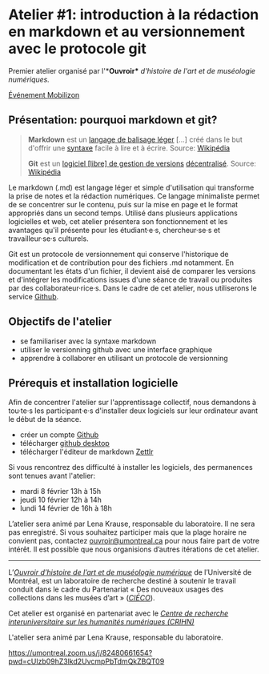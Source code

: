 # Atelier #1: introduction à la rédaction en markdown et au versionnement avec le protocole git

Premier atelier organisé par l'***Ouvroir\*** *d'histoire de l'art et de muséologie numériques.*

[Événement Mobilizon](https://mobilizon.fr/events/ee41350f-301b-4e37-b5b4-e155d9647255)

## Présentation: pourquoi markdown et git?

> **Markdown** est un [langage de balisage léger](https://fr.wikipedia.org/wiki/Langage_de_balisage_léger) [...] créé dans le but d'offrir une [syntaxe](https://fr.wikipedia.org/wiki/Syntaxe) facile à lire et à écrire.
> Source: [Wikipédia](https://fr.wikipedia.org/wiki/Markdown)
>
> **Git** est un [logiciel [libre] de gestion de versions](https://fr.wikipedia.org/wiki/Logiciel_de_gestion_de_versions) [décentralisé](https://fr.wikipedia.org/wiki/Gestion_de_versions#Gestion_de_versions_d.C3.A9centralis.C3.A9e).
> Source: [Wikipédia](https://fr.wikipedia.org/wiki/Git)

Le markdown (.md) est langage léger et simple d'utilisation qui transforme la prise de notes et la rédaction numériques. Ce langage minimaliste permet de se concentrer sur le contenu, puis sur la mise en page et le format appropriés dans un second temps. Utilisé dans plusieurs applications logicielles et web, cet atelier présentera son fonctionnement et les avantages qu'il présente pour les étudiant·e·s, chercheur·se·s et travailleur·se·s culturels. 

Git est un protocole de versionnement qui conserve l'historique de modification et de contribution pour des fichiers .md notamment. En documentant les états d'un fichier, il devient aisé de comparer les versions et d'intégrer les modifications issues d'une séance de travail ou produites par des collaborateur·rice·s. Dans le cadre de cet atelier, nous utiliserons le service [Github](https://github.com/).

## Objectifs de l'atelier

- se familiariser avec la syntaxe markdown
- utiliser le versionning github avec une interface graphique
- apprendre à collaborer en utilisant un protocole de versionning



## Prérequis et installation logicielle

Afin de concentrer l'atelier sur l'apprentissage collectif, nous demandons à tou·te·s les participant·e·s d'installer deux logiciels sur leur ordinateur avant le début de la séance.

- créer un compte [Github](https://github.com/)
- télécharger [github desktop](https://desktop.github.com/) 
- télécharger l'éditeur de markdown [Zettlr](https://www.zettlr.com/download)

Si vous rencontrez des difficulté à installer les logiciels, des permanences sont tenues avant l'atelier:

- mardi 8 février 13h à 15h
- jeudi 10 février 12h à 14h
- lundi 14 février de 16h à 18h
    

L’atelier sera animé par Lena Krause, responsable du laboratoire. Il ne sera pas enregistré. Si vous souhaitez participer mais que la plage horaire ne convient pas, contactez ouvroir@umontreal.ca pour nous faire part de votre intérêt. Il est possible que nous organisions d’autres itérations de cet atelier.

---

L’[_Ouvroir d’histoire de l’art et de muséologie numérique_](https://github.com/ouvroir/) de l’Université de Montréal, est un laboratoire de recherche destiné à soutenir le travail conduit dans le cadre du Partenariat « Des nouveaux usages des collections dans les musées d’art » ([_CIÉCO_](http://www.cieco.co)).

Cet atelier est organisé en partenariat avec le [_Centre de recherche interuniversitaire sur les humanités numériques (CRIHN)_](https://www.crihn.org/)



L'atelier sera animé par Lena Krause, responsable du laboratoire.

https://umontreal.zoom.us/j/82480661654?pwd=cUlzb09hZ3lkd2UvcmpPbTdmQkZBQT09